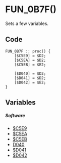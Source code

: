 # FUN_0B7F()
Sets a few variables.
## Code
```
FUN_0B7F :: proc() {
	[$C5E9] = $D2;
    [$C5EA] = $D2;
    [$C5EB] = $E2;

    [$D040] = $D2;
    [$D041] = $D2;
    [$D042] = $E2;
}
```
## Variables
##### Software
- [$C5E9](variables.md#C5E9)
- [$C5EA](variables.md#C5EA)
- [$C5EB](variables.md#C5EB)
- [D040](variables.md#D040)
- [$D041](variables.md#D041)
- [$D042](variables.md#D042)